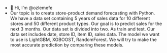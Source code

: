 - 👋 Hi, I’m @ozlemefe
- Our topic is to create store-product demand forecasting with Python.
We have a data set containing 5 years of sales data for 10 different stores and 50 different product types. Our goal is to predict sales for the next 3 months.
Our data set is divided into two. As train and test.
Our data set includes date, store ID, item ID, sales data.
The model we want to use is LightGBM, XGBOOST, RandomForest. We will try to make the most accurate prediction by comparing these models.
<!---
ozlemefe/ozlemefe is a ✨ special ✨ repository because its `README.md` (this file) appears on your GitHub profile.
You can click the Preview link to take a look at your changes.
--->
